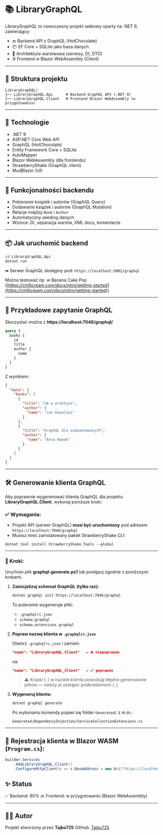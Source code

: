 # 📚 LibraryGraphQL

LibraryGraphQL to nowoczesny projekt webowy oparty na .NET 9, zawierający:

* 🔙 Backend API z GraphQL (HotChocolate)
* 📦 EF Core + SQLite jako baza danych
* 🧠 Architektura warstwowa (serwisy, DI, DTO)
* 🌐 Frontend w Blazor WebAssembly (Client)

---

## 📁 Struktura projektu

```
LibraryGraphQL/
├── LibraryGraphQL.Api      # Backend GraphQL API (.NET 9)
├── LibraryGraphQL.Client   # Frontend Blazor WebAssembly (w przygotowaniu)
```

---

## 🔧 Technologie

* .NET 9
* ASP.NET Core Web API
* GraphQL (HotChocolate)
* Entity Framework Core + SQLite
* AutoMapper
* Blazor WebAssembly (dla frontendu)
* StrawberryShake (GraphQL client)
* MudBlazor (UI)

---

## 🧱 Funkcjonalności backendu

* Pobieranie książek i autorów (GraphQL Query)
* Dodawanie książek i autorów (GraphQL Mutation)
* Relacje między `Book` i `Author`
* Automatyczny seeding danych
* Wzorce: DI, separacja warstw, XML docs, komentarze

---

## 📦 Jak uruchomić backend

```bash
cd LibraryGraphQL.Api
dotnet run
```

➡ Serwer GraphQL dostępny pod: `https://localhost:5001/graphql`

Można testować np. w Banana Cake Pop ([https://chillicream.com/docs/nitro/getting-started](https://chillicream.com/docs/nitro/getting-started))

---

## 🧪 Przykładowe zapytanie GraphQL
Skorzystać można z **https://localhost:7046/graphql/**

```graphql
query {
  books {
    id
    title
    author {
      name
    }
  }
}
```

Z wynikiem:
```json
{
  "data": {
    "books": [
      {
        "title": "C# w praktyce",
        "author": {
          "name": "Jan Kowalski"
        }
      },
      {
        "title": "GraphQL dla zaawansowanych",
        "author": {
          "name": "Anna Nowak"
        }
      }
    ]
  }
}
```

---

## 🛠️ Generowanie klienta GraphQL

Aby poprawnie wygenerować klienta GraphQL dla projektu **LibraryGraphQL.Client**, wykonaj poniższe kroki:

### ✅ Wymagania:
- Projekt API (serwer GraphQL) **musi być uruchomiony** pod adresem `https://localhost:7046/graphql`
- Musisz mieć zainstalowany pakiet StrawberryShake CLI:

```
dotnet tool install StrawberryShake.Tools --global
```

---

### 🔧 Kroki:
Uruchom plik **graphql-generate.ps1** lub postępuj zgodnie z poniższymi krokami.

1. **Zainicjalizuj schemat GraphQL (tylko raz):**
   ```bash
   dotnet graphql init https://localhost:7046/graphql
   ```
   To polecenie wygeneruje pliki:
   - `.graphqlrc.json`
   - `schema.graphql`
   - `schema.extensions.graphql`

2. **Popraw nazwę klienta w `.graphqlrc.json`**

   Otwórz `.graphqlrc.json` i zamień:

   ```json
   "name": "LibraryGraphQL.Client"   ← ❌ niepoprawne
   ```

   na:

   ```json
   "name": "LibraryGraphQL_Client"   ← ✅ poprawne
   ```

   > ⚠️ Kropki (`.`) w nazwie klienta powodują błędne generowanie plików — należy je zastąpić podkreśleniami (`_`).

3. **Wygeneruj klienta:**
   ```bash
   dotnet graphql generate
   ```

   Po wykonaniu komendy pojawi się folder `Generated/` z m.in.:

   ```
   Generated/DependencyInjection/ServiceCollectionExtensions.cs
   ```

---

## 🔌 Rejestracja klienta w Blazor WASM (`Program.cs`):

```csharp
builder.Services
    .AddLibraryGraphQL_Client()
    .ConfigureHttpClient(c => c.BaseAddress = new Uri("https://localhost:7046/graphql"));
```

## ✨ Status

✅ Backend: 80%
🔜 Frontend: w przygotowaniu (Blazor WebAssembly)

---

## 🧑‍💻 Autor

Projekt stworzony przez **Tajko725**
GitHub: [Tajko725](https://github.com/Tajko725)
